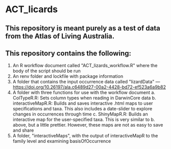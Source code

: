 # ACT_licards
## This repository is meant purely as a test of data from the Atlas of Living Australia.

## This repository contains the following:
  1. An R workflow document called "ACT_lizards_workflow.R" where the body of the script should be run
  2. An renv folder and lockfile with package information
  3. A folder that contains the input occurrence data called "lizardData" — https://doi.org/10.26197/ala.c6489d27-00a2-4428-bd72-ef523a6a9b82
  4. A folder with three functions for use with the workflow document
    a. ColTypeR.R: Sets column types when reading in DarwinCore data
    b. interactiveMapR.R: Builds and saves interactive .html maps to user specifications and taxa. This also includes a date-slider to explore changes in occurrences through time
    c. ShinyMapR.R: Builds an interactive map for the user-specified taxa. This is very similar to b. above, but a little prettier. However, these maps are not as easy to save and share
  5. A folder, "interactiveMaps", with the output of interactiveMapR to the family level and examining basisOfOccurrence
